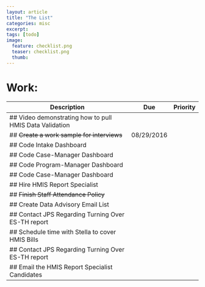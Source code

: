 ```yaml
---
layout: article
title: "The List"
categories: misc
excerpt:
tags: [todo]
image:
  feature: checklist.png
  teaser: checklist.png
  thumb:
---
```



# Work:

| Description  | Due  | Priority  |
|---|---|---|
| ## Video demonstrating how to pull HMIS Data Validation |   |   |
| ## ~~Create a work sample for interviews~~ | 08/29/2016   |   |
| ## Code Intake Dashboard  |   |   |
| ## Code Case-Manager Dashboard  |   |   |
| ## Code Program-Manager Dashboard  |   |   |
| ## Code Case-Manager Dashboard  |   |   |
| ## Hire HMIS Report Specialist  |   |   |
| ## ~~Finish Staff Attendance Policy~~  |   |   |
| ## Create Data Advisory Email List  |   |   |
| ## Contact JPS Regarding Turning Over ES-TH report |   |   |
| ## Schedule time with Stella to cover HMIS Bills |   |   |
| ## Contact JPS Regarding Turning Over ES-TH report |   |   |
| ## Email the HMIS Report Specialist Candidates |   |   |
